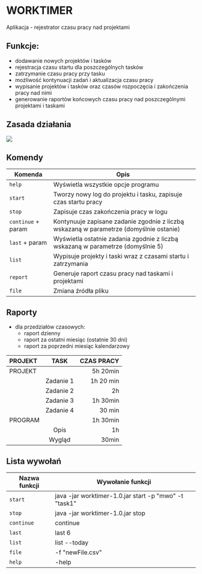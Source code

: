 #                      WORKTIMER

Aplikacja - rejestrator czasu pracy nad projektami

## Funkcje:
- dodawanie nowych projektów i tasków
- rejestracja czasu startu dla poszczególnych tasków
- zatrzymanie czasu pracy przy tasku
- możliwość kontynuacji zadań i aktualizacja czasu pracy
- wypisanie projektów i tasków oraz czasów rozpoczęcia i zakończenia pracy nad nimi
- generowanie raportów końcowych czasu pracy nad poszczególnymi projektami i taskami


## Zasada działania


![](https://user-images.githubusercontent.com/108087334/241393094-2be08aa1-0e01-43b1-9dac-72a38072ee98.png)

<!--   ## Cechy: 
+ 8 klas
+ plik .csv dla logów
+ plik .jar 
+ .... -->

## Komendy 

| Komenda       | Opis                  |
| ------------- | ------------------------------ |
| `help`   | Wyświetla wszystkie opcje programu |
| `start`      | Tworzy nowy log do projektu i tasku, zapisuje czas startu pracy     |
| `stop`   | Zapisuje czas zakończenia pracy w logu |
| `continue` + param  | Kontynuuje zapisane zadanie zgodnie z liczbą wskazaną w parametrze (domyślnie ostanie) |
| `last` + param | Wyświetla ostatnie zadania zgodnie z liczbą wskazaną w parametrze (domyślnie 5) |
   | `list`   | Wypisuje projekty i taski wraz z czasami startu i zatrzymania     |
| `report`   | Generuje raport czasu pracy nad taskami i projektami  |
| `file`   | Zmiana źródła pliku  |


## Raporty
- dla przedziałów czasowych: 
   + raport dzienny
   + raport za ostatni miesiąc (ostatnie 30 dni)
   + raport za poprzedni miesiąc kalendarzowy

| PROJEKT  | TASK  | CZAS PRACY |
| :------------ |:---------------:| -----:|
| PROJEKT      |  | 5h 20min |
|      | Zadanie 1        |  1h 20 min |
|  | Zadanie 2      |    2h |
|  | Zadanie 3      |    1h 30min |
|  | Zadanie 4      |   30 min |
| PROGRAM      |  | 1h 30min |
|      | Opis       |  1h   |
|  | Wygląd     |    30min |


## Lista wywołań

| Nazwa funkcji | Wywołanie funkcji                    |
| ------------- | ------------------------------ |
| `start`      | java -jar worktimer-1.0.jar start -p "mwo" -t "task1"     |
| `stop`   | java -jar worktimer-1.0.jar stop    |
| `continue` |  continue  |
| `last` |  last 6  |
| `list`   |  list --today  |
| `file`   | -f "newFile.csv"     |
| `help`   |  -help |

